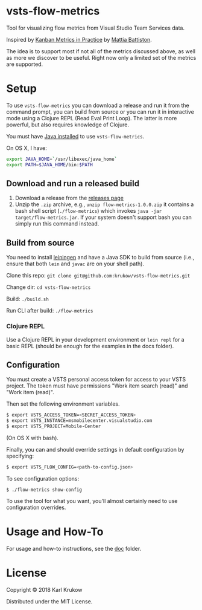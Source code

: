 # vsts-flow-metrics
Tool for visualizing flow metrics from Visual Studio Team Services data.

Inspired by [Kanban Metrics in Practice](https://www.infoq.com/presentations/kanban-metrics-sky) by [Mattia Battiston](https://www.linkedin.com/in/mattiabattiston/).

The idea is to support most if not all of the metrics discussed above, as well as more we discover to be useful. Right now only a limited set of the metrics are supported. 

# Setup

To use `vsts-flow-metrics` you can download a release and run it from the command prompt, you can build from source or you can run it in interactive mode using a Clojure REPL (Read Eval Print Loop). The latter is more powerful, but also requires knowledge of Clojure.

You must have [Java installed](https://java.com/en/download/) to use `vsts-flow-metrics`.

On OS X, I have:

```bash
export JAVA_HOME=`/usr/libexec/java_home`
export PATH=$JAVA_HOME/bin:$PATH
```

## Download and run a released build

1. Download a release from the [releases page](https://github.com/krukow/vsts-flow-metrics/releases)
2. Unzip the `.zip` archive, e.g., `unzip flow-metrics-1.0.0.zip` it contains a bash shell script (`./flow-metrics`) which invokes `java -jar target/flow-metrics.jar`. If your system doesn't support bash you can simply run this command instead. 


## Build from source
You need to install [leiningen](https://leiningen.org/) and have a Java SDK to build from source (i.e., ensure that both `lein` and `javac` are on your shell path).

Clone this repo: `git clone git@github.com:krukow/vsts-flow-metrics.git`

Change dir: `cd vsts-flow-metrics`

Build: `./build.sh`

Run CLI after build: `./flow-metrics`

### Clojure REPL
Use a Clojure REPL in your development environment or `lein repl` for a basic REPL (should be enough for the examples in the docs folder).

## Configuration
You must create a VSTS personal access token for access to your VSTS project. The token must have permissions "Work item search (read)" and "Work item (read)".

Then set the following environment variables.

```bash
$ export VSTS_ACCESS_TOKEN=<SECRET_ACCESS_TOKEN>
$ export VSTS_INSTANCE=msmobilecenter.visualstudio.com
$ export VSTS_PROJECT=Mobile-Center
```
(On OS X with bash).

Finally, you can and should override settings in default configuration by specifying:

```bash
$ export VSTS_FLOW_CONFIG=<path-to-config.json>
```

To see configuration options:

```
$ ./flow-metrics show-config
```

To use the tool for what you want, you'll almost certainly need to use configuration overrides.

# Usage and How-To
For usage and how-to instructions, see the [doc](/doc) folder.

# License
Copyright © 2018 Karl Krukow

Distributed under the MIT License.
